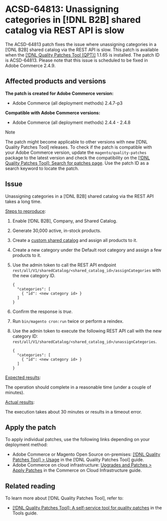 # ACSD-64813: Unassigning categories in [!DNL B2B] shared catalog via REST API is slow

The ACSD-64813 patch fixes the issue where unassigning categories in a [!DNL B2B] shared catalog via the REST API is slow. This patch is available when the [[!DNL Quality Patches Tool (QPT)]](/help/tools/quality-patches-tool/quality-patches-tool-to-self-serve-quality-patches.md) 1.1.65 is installed. The patch ID is ACSD-64813. Please note that this issue is scheduled to be fixed in Adobe Commerce 2.4.9.

## Affected products and versions

**The patch is created for Adobe Commerce version:**

* Adobe Commerce (all deployment methods) 2.4.7-p3

**Compatible with Adobe Commerce versions:**

* Adobe Commerce (all deployment methods) 2.4.4 - 2.4.8

>[!NOTE]
>
>The patch might become applicable to other versions with new [!DNL Quality Patches Tool] releases. To check if the patch is compatible with your Adobe Commerce version, update the `magento/quality-patches` package to the latest version and check the compatibility on the [[!DNL Quality Patches Tool]: Search for patches page](https://experienceleague.adobe.com/tools/commerce-quality-patches/index.html). Use the patch ID as a search keyword to locate the patch.
## Issue

Unassigning categories in a [!DNL B2B] shared catalog via the REST API takes a long time.

<u>Steps to reproduce</u>:

1. Enable [!DNL B2B], Company, and Shared Catalog.
1. Generate 30,000 active, in-stock products.
1. Create a [custom shared catalog](https://experienceleague.adobe.com/en/docs/commerce-admin/b2b/shared-catalogs/catalog-shared#actions-controls) and assign all products to it.
1. Create a new category under the Default root category and assign a few products to it.
1. Use the admin token to call the REST API endpoint `rest/all/V1/sharedCatalog/<shared_catalog_id>/assignCategories` with the new category ID.

	  ```
	  {
	    "categories": [
	      { "id": <new category id> }
	    ]
	  }
	  ```
1. Confirm the response is *true*.
1. Run `bin/magento cron:run` twice or perform a reindex.
1. Use the admin token to execute the following REST API call with the new category ID: `rest/all/V1/sharedCatalog/<shared_catalog_id>/unassignCategories`.

	  ```
	  {
	    "categories": [
	      { "id": <new category id> }
	    ]
	  }
	  ```

<u>Expected results</u>:

The operation should complete in a reasonable time (under a couple of minutes).

<u>Actual results</u>:

The execution takes about 30 minutes or results in a timeout error.

## Apply the patch

To apply individual patches, use the following links depending on your deployment method:

* Adobe Commerce or Magento Open Source on-premises: [[!DNL Quality Patches Tool] > Usage](/help/tools/quality-patches-tool/usage.md) in the [!DNL Quality Patches Tool] guide.
* Adobe Commerce on cloud infrastructure: [Upgrades and Patches > Apply Patches](https://experienceleague.adobe.com/docs/commerce-cloud-service/user-guide/develop/upgrade/apply-patches.html) in the Commerce on Cloud Infrastructure guide.

## Related reading

To learn more about [!DNL Quality Patches Tool], refer to:

* [[!DNL Quality Patches Tool]: A self-service tool for quality patches](/help/tools/quality-patches-tool/quality-patches-tool-to-self-serve-quality-patches.md) in the Tools guide.
